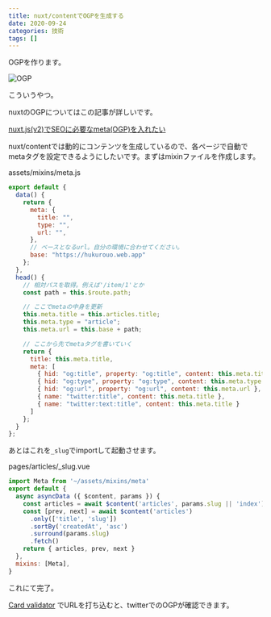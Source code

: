```yaml
---
title: nuxt/contentでOGPを生成する
date: 2020-09-24
categories: 技術
tags: []
---
```


OGPを作ります。

![OGP](https://firebasestorage.googleapis.com/v0/b/hukurouo.appspot.com/o/image%2Frapture_20200923234722.png?alt=media&token=866e43c6-972c-4324-806b-1b3b92f10907)

こういうやつ。

nuxtのOGPについてはこの記事が詳しいです。

[nuxt.js(v2)でSEOに必要なmeta(OGP)を入れたい](https://qiita.com/amishiro/items/b7260116b282d2cf2756)

nuxt/contentでは動的にコンテンツを生成しているので、各ページで自動でmetaタグを設定できるようにしたいです。まずはmixinファイルを作成します。

assets/mixins/meta.js
```js
export default {
  data() {
    return {
      meta: {
        title: "",
        type: "",
        url: "",
      },
      // ベースとなるurl。自分の環境に合わせてください。
      base: "https://hukurouo.web.app"
    };
  },
  head() {
    // 相対パスを取得。例えば'/item/1'とか
    const path = this.$route.path;

    // ここでmetaの中身を更新
    this.meta.title = this.articles.title;
    this.meta.type = "article";
    this.meta.url = this.base + path;

    // ここから先でmetaタグを書いていく
    return {
      title: this.meta.title,
      meta: [
        { hid: "og:title", property: "og:title", content: this.meta.title },
        { hid: "og:type", property: "og:type", content: this.meta.type },
        { hid: "og:url", property: "og:url", content: this.meta.url },
        { name: "twitter:title", content: this.meta.title },
        { name: "twitter:text:title", content: this.meta.title }
      ]
    };
  }
};
```

あとはこれを`_slug`でimportして起動させます。

pages/articles/_slug.vue
```js
import Meta from '~/assets/mixins/meta'
export default {
  async asyncData ({ $content, params }) {
    const articles = await $content('articles', params.slug || 'index').fetch()
    const [prev, next] = await $content('articles')
      .only(['title', 'slug'])
      .sortBy('createdAt', 'asc')
      .surround(params.slug)
      .fetch()
    return { articles, prev, next }
  },
  mixins: [Meta],
}
```

これにて完了。

[Card validator](https://cards-dev.twitter.com/validator) でURLを打ち込むと、twitterでのOGPが確認できます。